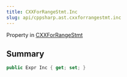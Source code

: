 ```yaml
---
title: CXXForRangeStmt.Inc
slug: api/cppsharp.ast.cxxforrangestmt.inc
---
```

Property in [CXXForRangeStmt](/api/cppsharp/ast/cxxforrangestmt)

## Summary



```csharp
public Expr Inc { get; set; }
```

